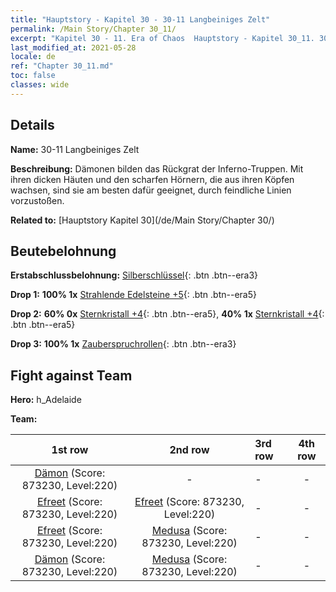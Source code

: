 ```yaml
---
title: "Hauptstory - Kapitel 30 - 30-11 Langbeiniges Zelt"
permalink: /Main Story/Chapter 30_11/
excerpt: "Kapitel 30 - 11. Era of Chaos  Hauptstory - Kapitel 30_11. 30-11 Langbeiniges Zelt"
last_modified_at: 2021-05-28
locale: de
ref: "Chapter 30_11.md"
toc: false
classes: wide
---
```


## Details

 **Name:** 30-11 Langbeiniges Zelt

 **Beschreibung:** Dämonen bilden das Rückgrat der Inferno-Truppen. Mit ihren dicken Häuten und den scharfen Hörnern, die aus ihren Köpfen wachsen, sind sie am besten dafür geeignet, durch feindliche Linien vorzustoßen.

 **Related to:** [Hauptstory Kapitel 30](/de/Main Story/Chapter 30/)

## Beutebelohnung

 **Erstabschlussbelohnung:** [Silberschlüssel](/ItemsDE/con_693/){: .btn .btn--era3}

 **Drop 1:** **100% 1x** [Strahlende Edelsteine +5](/ItemsDE/mat_100/){: .btn .btn--era5}

 **Drop 2:** **60% 0x** [Sternkristall +4](/ItemsDE/mat_94/){: .btn .btn--era5}, **40% 1x** [Sternkristall +4](/ItemsDE/mat_94/){: .btn .btn--era5}

 **Drop 3:** **100% 1x** [Zauberspruchrollen](/ItemsDE/con_694/){: .btn .btn--era3}


## Fight against Team
 **Hero:** h_Adelaide

 **Team:**


  | 1st row | 2nd row | 3rd row | 4th row |
  |:----:|:----:|:----|:----:|
  | [Dämon](/de/units/Demon/) (Score: 873230, Level:220)  | - | - | - |
  | [Efreet](/de/units/Efreeti/) (Score: 873230, Level:220)  | [Efreet](/de/units/Efreeti/) (Score: 873230, Level:220)  | - | - |
  | [Efreet](/de/units/Efreeti/) (Score: 873230, Level:220)  | [Medusa](/de/units/Medusa/) (Score: 873230, Level:220)  | - | - |
  | [Dämon](/de/units/Demon/) (Score: 873230, Level:220)  | [Medusa](/de/units/Medusa/) (Score: 873230, Level:220)  | - | - |


